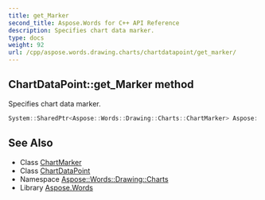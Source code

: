 ```yaml
---
title: get_Marker
second_title: Aspose.Words for C++ API Reference
description: Specifies chart data marker.
type: docs
weight: 92
url: /cpp/aspose.words.drawing.charts/chartdatapoint/get_marker/
---
```

## ChartDataPoint::get_Marker method


Specifies chart data marker.

```cpp
System::SharedPtr<Aspose::Words::Drawing::Charts::ChartMarker> Aspose::Words::Drawing::Charts::ChartDataPoint::get_Marker() override
```

## See Also

* Class [ChartMarker](../../chartmarker/)
* Class [ChartDataPoint](../)
* Namespace [Aspose::Words::Drawing::Charts](../../)
* Library [Aspose.Words](../../../)
